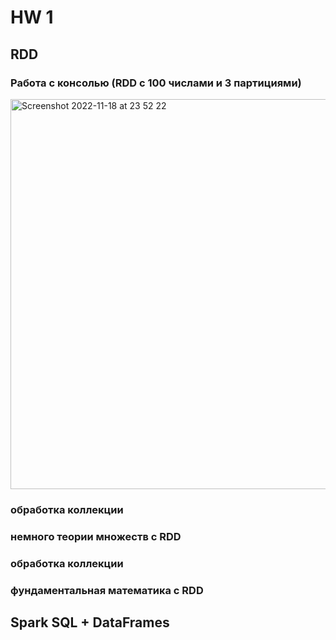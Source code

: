 
# HW 1

## RDD

### Работа с консолью (RDD с 100 числами и 3 партициями)
<img width="624" alt="Screenshot 2022-11-18 at 23 52 22" src="https://user-images.githubusercontent.com/74068173/202800443-997a2ff1-e7ac-4fe6-ad50-605c58f4906c.png">


###  обработка коллекции 


###   немного теории множеств с RDD 



###  обработка коллекции 


### фундаментальная математика с RDD


## Spark SQL + DataFrames
